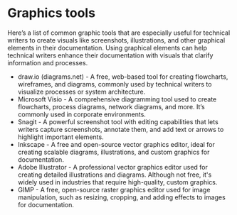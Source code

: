 # Graphics tools

Here’s a list of common graphic tools that are especially useful for technical writers to create visuals like screenshots, illustrations, and other graphical elements in their documentation. Using graphical elements can help technical writers enhance their documentation with visuals that clarify information and processes. 

* draw.io (diagrams.net) - A free, web-based tool for creating flowcharts, wireframes, and diagrams, commonly used by technical writers to visualize processes or system architecture.
* Microsoft Visio - A comprehensive diagramming tool used to create flowcharts, process diagrams, network diagrams, and more. It’s commonly used in corporate environments.
* Snagit - A powerful screenshot tool with editing capabilities that lets writers capture screenshots, annotate them, and add text or arrows to highlight important elements.
* Inkscape - A free and open-source vector graphics editor, ideal for creating scalable diagrams, illustrations, and custom graphics for documentation.
* Adobe Illustrator - A professional vector graphics editor used for creating detailed illustrations and diagrams. Although not free, it's widely used in industries that require high-quality, custom graphics.
* GIMP - A free, open-source raster graphics editor used for image manipulation, such as resizing, cropping, and adding effects to images for documentation.